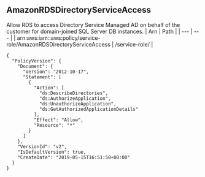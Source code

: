 
## AmazonRDSDirectoryServiceAccess
Allow RDS to access Directory Service Managed AD on behalf of the customer for domain-joined SQL Server DB instances.
| Arn | Path |
| --- | --- |
| arn:aws:iam::aws:policy/service-role/AmazonRDSDirectoryServiceAccess | /service-role/ |
```
{
  "PolicyVersion": {
    "Document": {
      "Version": "2012-10-17",
      "Statement": [
        {
          "Action": [
            "ds:DescribeDirectories",
            "ds:AuthorizeApplication",
            "ds:UnauthorizeApplication",
            "ds:GetAuthorizedApplicationDetails"
          ],
          "Effect": "Allow",
          "Resource": "*"
        }
      ]
    },
    "VersionId": "v2",
    "IsDefaultVersion": true,
    "CreateDate": "2019-05-15T16:51:50+00:00"
  }
}
```
